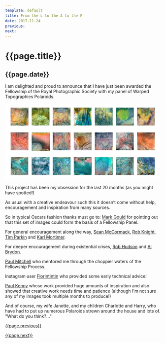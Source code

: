```yaml
---
template: default
title: From the L to the A to the F
date: 2017-11-24
previous:
next:
---
```


# {{page.title}}

## {{page.date}}

I am delighted and proud to announce that I have just been awarded the Fellowship of the Royal Photographic Society with my panel of Warped Topographies Polaroids.

![Fellowship Panel](october-2017-hanging-plan.webp "Fellowship Panel")

This project has been my obsession for the last 20 months (as you might have spotted!)

As usual with a creative endeavour such this it doesn’t come without help, encouragement and inspiration from many sources.

So in typical Oscars fashion thanks must go to: [Mark Gould](http://siark.com/) for pointing out that this set of images could form the basis of a Fellowship Panel.

For general encouragement along the way, [Sean McCormack](http://seanmcfoto.com/), [Rob Knight](http://www.rkphotographic.com/), [Tim Parkin](https://www.onlandscape.co.uk/) and [Karl Mortimer](http://www.karlmortimer.com/).

For deeper encouragement during existential crises, [Rob Hudson](http://www.robhudsonlandscape.net/) and [Al Brydon](http://www.robhudsonlandscape.net/).

[Paul Mitchell](http://www.paulmitchellphotography.co.uk/) who mentored me through the choppier waters of the Fellowship Process.

Instagram user [Florintintin](http://instagram.com/flointintin) who provided some early technical advice!

[Paul Kenny](http://www.paul-kenny.co.uk/) whose work provided huge amounts of inspiration and also showed that creative work needs time and patience (although I'm not sure any of my images took multiple months to produce!)

And of course, my wife Janette, and my children Charlotte and Harry, who have had to put up numerous Polaroids strewn around the house and lots of. "What do you think?…"

[{{page.previous}}](2021-01-13-lip-chronicles-life-in-lockdown)

[{{page.next}}](2021-01-13-warped-topographies-ii)
